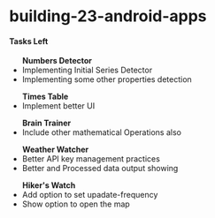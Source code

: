 # building-23-android-apps

#### Tasks Left

<ul>
  <b>Numbers Detector</b>
  <li>Implementing Initial Series Detector</li>
  <li>Implementing some other properties detection</li>
</ul>

<ul>
  <b>Times Table</b>
  <li>Implement better UI</li>
</ul>

<ul>
  <b>Brain Trainer</b>
  <li>Include other mathematical Operations also</li>
</ul>

<ul>
  <b>Weather Watcher</b>
  <li>Better API key management practices</li>
  <li>Better and Processed data output showing</li>
</ul>

<ul>
  <b>Hiker's Watch</b>
  <li>Add option to set upadate-frequency</li>
  <li>Show option to open the map</li>
</ul>